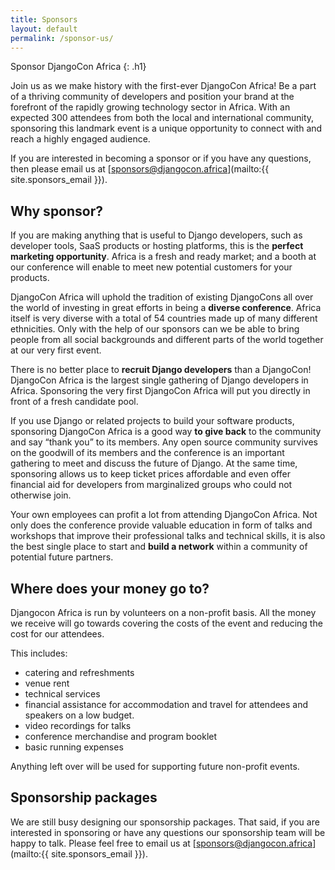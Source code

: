 ```yaml
---
title: Sponsors
layout: default
permalink: /sponsor-us/
---
```


Sponsor DjangoCon Africa
{: .h1}

Join us as we make history with the first-ever DjangoCon Africa! Be a part of a thriving community of developers and position your brand at the forefront of the rapidly growing technology sector in Africa. With an expected 300 attendees from both the local and international community, sponsoring this landmark event is a unique opportunity to connect with and reach a highly engaged audience.

If you are interested in becoming a sponsor or if you have any questions, then please email us at [sponsors@djangocon.africa](mailto:{{ site.sponsors_email }}).

## Why sponsor?

If you are making anything that is useful to Django developers, such as developer tools, SaaS products or hosting platforms, this is the **perfect marketing opportunity**. Africa is a fresh and ready market; and a booth at our conference will enable to meet new potential customers for your products.

DjangoCon Africa will uphold the tradition of existing DjangoCons all over the world of investing in great efforts in being a **diverse conference**. Africa itself is very diverse with a total of 54 countries made up of many different ethnicities. Only with the help of our sponsors can we be able to bring people from all social backgrounds and different parts of the world together at our very first event.

There is no better place to **recruit Django developers** than a DjangoCon! DjangoCon Africa is the largest single gathering of Django developers in Africa. Sponsoring the very first DjangoCon Africa will put you directly in front of a fresh candidate pool.

If you use Django or related projects to build your software products, sponsoring DjangoCon Africa is a good way **to give back** to the community and say “thank you” to its members. Any open source community survives on the goodwill of its members and the conference is an important gathering to meet and discuss the future of Django. At the same time, sponsoring allows us to keep ticket prices affordable and even offer financial aid for developers from marginalized groups who could not otherwise join.

Your own employees can profit a lot from attending DjangoCon Africa. Not only does the conference provide valuable education in form of talks and workshops that improve their professional talks and technical skills, it is also the best single place to start and **build a network** within a community of potential future partners.

## Where does your money go to?

Djangocon Africa is run by volunteers on a non-profit basis. All the money we receive will go towards covering the costs of the event and reducing the cost for our attendees.

This includes:

- catering and refreshments
- venue rent
- technical services
- financial assistance for accommodation and travel for attendees and speakers on a low budget.
- video recordings for talks
- conference merchandise and program booklet
- basic running expenses

Anything left over will be used for supporting future non-profit events.

## Sponsorship packages

We are still busy designing our sponsorship packages. That said, if you are interested in sponsoring or have any questions our sponsorship team will be happy to talk.  Please feel free to email us at [sponsors@djangocon.africa](mailto:{{ site.sponsors_email }}).
